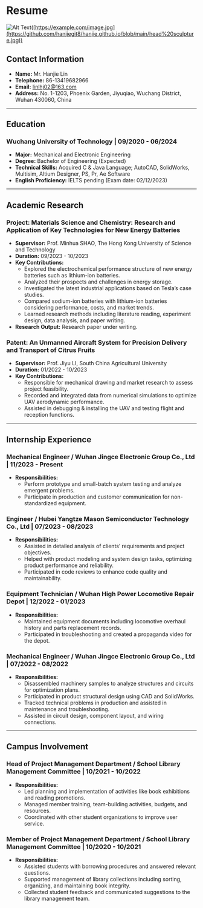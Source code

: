 # Resume

![Alt Text](图片链接)([https://example.com/image.jpg](https://github.com/hanjiegit8/hanjie.github.io/blob/main/head%20sculpture.jpg))

## Contact Information

- **Name:** Mr. Hanjie Lin
- **Telephone:** 86-13419682966
- **Email:** linlhj02@163.com
- **Address:** No. 1-1203, Phoenix Garden, Jiyuqiao, Wuchang District, Wuhan 430060, China

---

## Education

### Wuchang University of Technology | 09/2020 - 06/2024
- **Major:** Mechanical and Electronic Engineering
- **Degree:** Bachelor of Engineering (Expected)
- **Technical Skills:** Acquired C & Java Language; AutoCAD, SolidWorks, Multisim, Altium Designer, PS, Pr, Ae Software
- **English Proficiency:** IELTS pending (Exam date: 02/12/2023)

---

## Academic Research

### Project: Materials Science and Chemistry: Research and Application of Key Technologies for New Energy Batteries
- **Supervisor:** Prof. Minhua SHAO, The Hong Kong University of Science and Technology
- **Duration:** 09/2023 - 10/2023
- **Key Contributions:**
  - Explored the electrochemical performance structure of new energy batteries such as lithium-ion batteries.
  - Analyzed their prospects and challenges in energy storage.
  - Investigated the latest industrial applications based on Tesla’s case studies.
  - Compared sodium-ion batteries with lithium-ion batteries considering performance, costs, and market trends.
  - Learned research methods including literature reading, experiment design, data analysis, and paper writing.
- **Research Output:** Research paper under writing.

### Patent: An Unmanned Aircraft System for Precision Delivery and Transport of Citrus Fruits
- **Supervisor:** Prof. Jiyu LI, South China Agricultural University
- **Duration:** 01/2022 - 10/2023
- **Key Contributions:**
  - Responsible for mechanical drawing and market research to assess project feasibility.
  - Recorded and integrated data from numerical simulations to optimize UAV aerodynamic performance.
  - Assisted in debugging & installing the UAV and testing flight and reception functions.

---

## Internship Experience

### Mechanical Engineer / Wuhan Jingce Electronic Group Co., Ltd | 11/2023 - Present
- **Responsibilities:**
  - Perform prototype and small-batch system testing and analyze emergent problems.
  - Participate in production and customer communication for non-standardized equipment.

### Engineer / Hubei Yangtze Mason Semiconductor Technology Co., Ltd | 07/2023 - 08/2023
- **Responsibilities:**
  - Assisted in detailed analysis of clients’ requirements and project objectives.
  - Helped with product modeling and system design tasks, optimizing product performance and reliability.
  - Participated in code reviews to enhance code quality and maintainability.

### Equipment Technician / Wuhan High Power Locomotive Repair Depot | 12/2022 - 01/2023
- **Responsibilities:**
  - Maintained equipment documents including locomotive overhaul history and parts replacement records.
  - Participated in troubleshooting and created a propaganda video for the depot.

### Mechanical Engineer / Wuhan Jingce Electronic Group Co., Ltd | 07/2022 - 08/2022
- **Responsibilities:**
  - Disassembled machinery samples to analyze structures and circuits for optimization plans.
  - Participated in product structural design using CAD and SolidWorks.
  - Tracked technical problems in production and assisted in maintenance and troubleshooting.
  - Assisted in circuit design, component layout, and wiring connections.

---

## Campus Involvement

### Head of Project Management Department / School Library Management Committee | 10/2021 - 10/2022
- **Responsibilities:**
  - Led planning and implementation of activities like book exhibitions and reading promotions.
  - Managed member training, team-building activities, budgets, and resources.
  - Coordinated with other student organizations to improve user service.

### Member of Project Management Department / School Library Management Committee | 10/2020 - 10/2021
- **Responsibilities:**
  - Assisted students with borrowing procedures and answered relevant questions.
  - Supported management of library collections including sorting, organizing, and maintaining book integrity.
  - Collected student feedback and communicated suggestions to the library management team.
